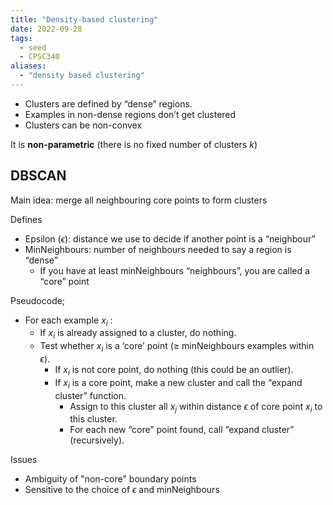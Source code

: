 ```yaml
---
title: "Density-based clustering"
date: 2022-09-28
tags:
  - seed
  - CPSC340
aliases:
  - "density based clustering"
---
```


- Clusters are defined by “dense” regions.
- Examples in non-dense regions don’t get clustered
- Clusters can be non-convex

It is **non-parametric** (there is no fixed number of clusters $k$)

## DBSCAN

Main idea: merge all neighbouring core points to form clusters

Defines

- Epsilon ($\epsilon$): distance we use to decide if another point is a “neighbour”
- MinNeighbours: number of neighbours needed to say a region is “dense”
  - If you have at least minNeighbours “neighbours”, you are called a “core” point

Pseudocode;

- For each example $x_i$ :
  - If $x_i$ is already assigned to a cluster, do nothing.
  - Test whether $x_i$ is a ‘core’ point ($\geq$ minNeighbours examples within $\epsilon$).
    - If $x_i$ is not core point, do nothing (this could be an outlier).
    - If $x_i$ is a core point, make a new cluster and call the “expand cluster” function.
      - Assign to this cluster all $x_j$ within distance $\epsilon$ of core point $x_i$ to this cluster.
      - For each new “core” point found, call “expand cluster” (recursively).

Issues

- Ambiguity of "non-core" boundary points
- Sensitive to the choice of $\epsilon$ and minNeighbours
